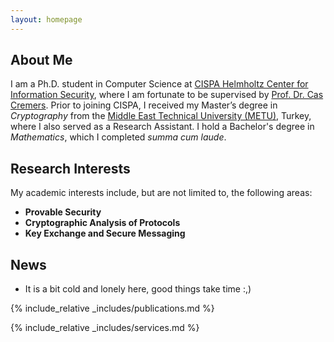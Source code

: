 ```yaml
---
layout: homepage
---
```


## About Me

I am a Ph.D. student in Computer Science at [CISPA Helmholtz Center for Information Security](https://cispa.de/en), where I am fortunate to be supervised by [Prof. Dr. Cas Cremers](https://people.cispa.io/cas.cremers/). Prior to joining CISPA, I received my Master’s degree in _Cryptography_ from the [Middle East Technical University (METU)](https://www.metu.edu.tr), Turkey, where I also served as a Research Assistant. I hold a Bachelor's degree in _Mathematics_, which I completed _summa cum laude_.


## Research Interests

My academic interests include, but are not limited to, the following areas:
- **Provable Security** 
- **Cryptographic Analysis of Protocols** 
- **Key Exchange and Secure Messaging** 

## News

- It is a bit cold and lonely here, good things take time :,)

{% include_relative _includes/publications.md %}

{% include_relative _includes/services.md %}
